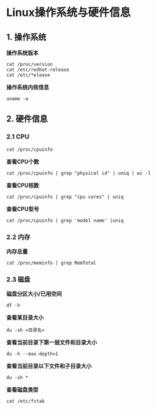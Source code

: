 # Linux操作系统与硬件信息
## 1. 操作系统
**操作系统版本**  
```
cat /proc/version
cat /etc/redhat-release
cat /etc/*elease
```
**操作系统内核信息**  
```
uname -a
```

## 2. 硬件信息
### 2.1 CPU
```
cat /proc/cpuinfo
```
**查看CPU个数**  
```
cat /proc/cpuinfo | grep "physical id" | uniq | wc -l
```
**查看CPU核数**  
```
cat /proc/cpuinfo | grep "cpu cores" | uniq
```
**查看CPU型号**  
```
cat /proc/cpuinfo | grep 'model name' |uniq
```

### 2.2 内存
**内存总量**  
```
cat /proc/meminfo | grep MemTotal
```

### 2.3 磁盘
**磁盘分区大小/已用空间**  
```
df -h
```
**查看某目录大小**  
```
du -sh <目录名>
```
**查看当前目录下第一层文件和目录大小**  
```
du -h --max-depth=1
```
**查看当前目录以下文件和子目录大小**  
```
du -sh *
```
**查看磁盘类型**  
```
cat /etc/fstab
```